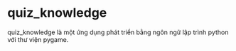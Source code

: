 # quiz_knowledge
quiz_knowledge là một ứng dụng phát triển bằng ngôn ngữ lập trình python với thư viện pygame.
